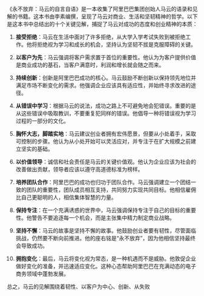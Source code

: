 《永不放弃：马云的自言自语》是一本收集了阿里巴巴集团创始人马云的语录和见解的书籍。这本书由李素编撰，呈现了马云对商业、生活和坚韧精神的哲学。以下是这本书中总结出的十个关键见解，捕捉了马云对成功的态度和创业精神的本质：

1. **接受拒绝**：马云在生活中面对了许多拒绝，从大学入学考试失败到被拒绝工作。他将拒绝视为学习和成长的机会，坚持认为坚韧不拔是克服障碍的关键。

2. **以客户为先**：马云强调将客户需求置于首位的重要性。他认为为客户提供价值是商业成功的基石，当客户满意时，利润和增长就会随之而来。

3. **持续创新**：创新是阿里巴巴成功的核心。马云鼓励不断创新以保持领先地位并满足市场不断变化的需求。他强调企业应该具有适应性，并始终寻求改进的途径。

4. **从错误中学习**：根据马云的说法，成功之路上不可避免地会犯错误。重要的是从这些错误中吸取教训，不要重复犯同样的错误。他倡导一种将错误视为学习过程的一部分的文化。

5. **胸怀大志，脚踏实地**：马云建议创业者拥有宏伟愿景，但要从小处着手，采取可控制的步骤。他认为从小处开始可以灵活应对，并专注于在扩大规模之前建立坚实的基础。

6. **以价值领导**：诚信和社会责任是马云的关键价值观。他认为企业应该为社会的改善做出贡献，领导者应该以遵守高道德标准为榜样。

7. **培养团队合作**：阿里巴巴的成功也归功于团队合作。马云强调建立一个团结一致的团队的重要性，团队成员相互支持，共同努力实现共同目标。他相信雇佣比自己更聪明的人，相信集体智慧的力量。

8. **保持专注**：在一个充满诱惑的世界中，马云强调保持专注于自己的目标的重要性。他警告不要追逐每一个机会，而是主张集中精力制定商业战略。

9. **坚持不懈**：马云的故事是坚持不懈的故事。他鼓励创业者要有韧性，尽管面临挑战，仍然要不断向前推进。他的座右铭是“永不放弃”，因为他相信坚持最终会导致成功。

10. **拥抱变化**：最后，马云将变化视为常态，是一种机遇而不是威胁。他敦促企业做好变化的准备，并迅速适应变化。这种心态帮助阿里巴巴在充满动态的电子商务领域中蓬勃发展。

总之，马云的见解围绕着韧性、以客户为中心、创新、从失败